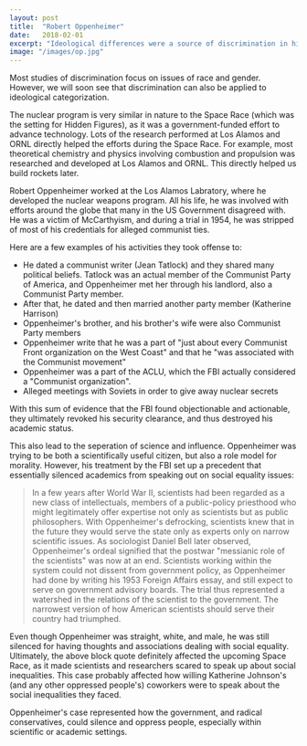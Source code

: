 ```yaml
---
layout: post
title:  "Robert Oppenheimer"
date:   2018-02-01
excerpt: "Ideological differences were a source of discrimination in his life"
image: "/images/op.jpg"
---
```



Most studies of discrimination focus on issues of race and gender. However, we will soon see that discrimination can also be applied to ideological categorization.

The nuclear program is very similar in nature to the Space Race (which was the setting for Hidden Figures), as it was a government-funded effort to advance technology. Lots of the research performed at Los Alamos and ORNL directly helped the efforts during the Space Race. For example, most theoretical chemistry and physics involving combustion and propulsion was researched and developed at Los Alamos and ORNL. This directly helped us build rockets later.

Robert Oppenheimer worked at the Los Alamos Labratory, where he developed the nuclear weapons program. All his life, he was involved with efforts around the globe that many in the US Government disagreed with. He was a victim of McCarthyism, and during a trial in 1954, he was stripped of most of his credentials for alleged communist ties.


Here are a few examples of his activities they took offense to:

  * He dated a communist writer (Jean Tatlock) and they shared many political beliefs. Tatlock was an actual member of the Communist Party of America, and Oppenheimer met her through his landlord, also a Communist Party member.
  * After that, he dated and then married another party member (Katherine Harrison)
  * Oppenheimer's brother, and his brother's wife were also Communist Party members
  * Oppenheimer write that he was a part of "just about every Communist Front organization on the West Coast" and that he "was associated with the Communist movement"
  * Oppenheimer was a part of the ACLU, which the FBI actually considered a "Communist organization".
  * Alleged meetings with Soviets in order to give away nuclear secrets


With this sum of evidence that the FBI found objectionable and actionable, they ultimately revoked his security clearance, and thus destroyed his academic status.


This also lead to the seperation of science and influence. Oppenheimer was trying to be both a scientifically useful citizen, but also a role model for morality. However, his treatment by the FBI set up a precedent that essentially silenced academics from speaking out on social equality issues:

> In a few years after World War II, scientists had been regarded as a new class of intellectuals, members of a public-policy priesthood who might legitimately offer expertise not only as scientists but as public philosophers. With Oppenheimer's defrocking, scientists knew that in the future they would serve the state only as experts only on narrow scientific issues. As sociologist Daniel Bell later observed, Oppenheimer's ordeal signified that the postwar "messianic role of the scientists" was now at an end. Scientists working within the system could not dissent from government policy, as Oppenheimer had done by writing his 1953 Foreign Affairs essay, and still expect to serve on government advisory boards. The trial thus represented a watershed in the relations of the scientist to the government. The narrowest version of how American scientists should serve their country had triumphed.


Even though Oppenheimer was straight, white, and male, he was still silenced for having thoughts and associations dealing with social equality. Ultimately, the above block quote definitely affected the upcoming Space Race, as it made scientists and researchers scared to speak up about social inequalities. This case probably affected how willing Katherine Johnson's (and any other oppressed people's) coworkers were to speak about the social inequalities they faced.

Oppenheimer's case represented how the government, and radical conservatives, could silence and oppress people, especially within scientific or academic settings.



